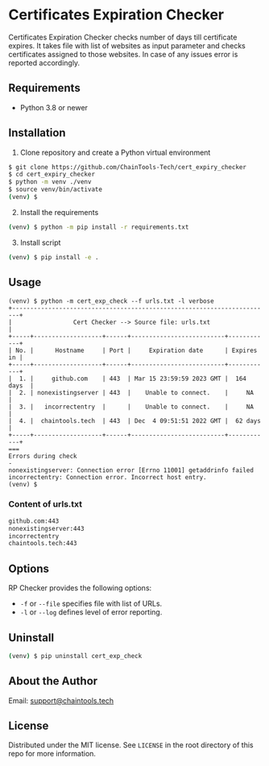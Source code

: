 # Certificates Expiration Checker

Certificates Expiration Checker checks number of days till certificate expires. 
It takes file with list of websites as input parameter and checks certificates assigned to those websites.
In case of any issues error is reported accordingly.

## Requirements
 - Python 3.8 or newer

## Installation

1. Clone repository and create a Python virtual environment
```bash
$ git clone https://github.com/ChainTools-Tech/cert_expiry_checker
$ cd cert_expiry_checker
$ python -m venv ./venv
$ source venv/bin/activate
(venv) $
```

2. Install the requirements
```bash
(venv) $ python -m pip install -r requirements.txt
```

3. Install script
```bash
(venv) $ pip install -e .
```

## Usage

```
(venv) $ python -m cert_exp_check --f urls.txt -l verbose
+------------------------------------------------------------------------+
|                 Cert Checker --> Source file: urls.txt                 |
+-----+-------------------+------+--------------------------+------------+
| No. |      Hostname     | Port |     Expiration date      | Expires in |
+-----+-------------------+------+--------------------------+------------+
|  1. |     github.com    | 443  | Mar 15 23:59:59 2023 GMT |  164 days  |
|  2. | nonexistingserver | 443  |    Unable to connect.    |     NA     |
|  3. |   incorrectentry  |      |    Unable to connect.    |     NA     |
|  4. |  chaintools.tech  | 443  | Dec  4 09:51:51 2022 GMT |  62 days   |
+-----+-------------------+------+--------------------------+------------+
===
Errors during check
-
nonexistingserver: Connection error [Errno 11001] getaddrinfo failed
incorrectentry: Connection error. Incorrect host entry.
(venv) $
```

### Content of urls.txt
```bash
github.com:443                                                                                                                                                                                                                                                                                                         
nonexistingserver:443
incorrectentry
chaintools.tech:443
```

## Options

RP Checker provides the following options:

- `-f` or `--file` specifies file with list of URLs.
- `-l` or `--log` defines level of error reporting.


## Uninstall
```bash
(venv) $ pip uninstall cert_exp_check
```

## About the Author

Email: support@chaintools.tech

## License

Distributed under the MIT license. See `LICENSE` in the root directory of this repo for more information.
